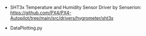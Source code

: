 - SHT3x Temperature and Humidity Sensor Driver by Senserion: 
    https://github.com/PX4/PX4-Autopilot/tree/main/src/drivers/hygrometer/sht3x
  
- DataPlotting.py
